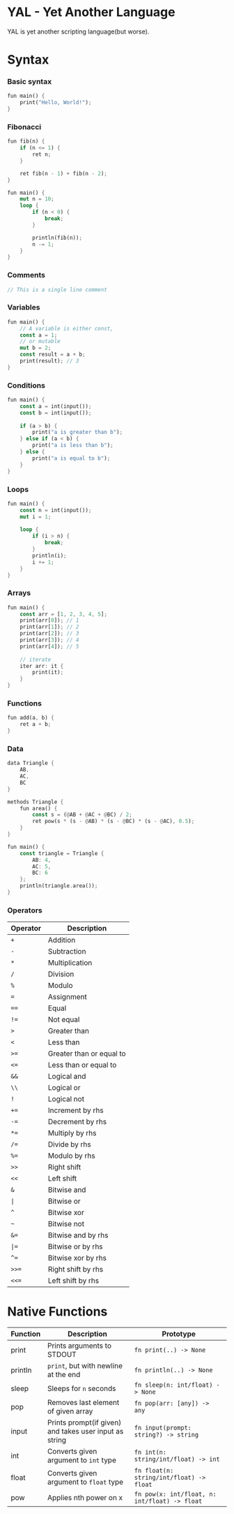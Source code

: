 # YAL - Yet Another Language

YAL is yet another scripting language(but worse).

# Syntax

### Basic syntax
```rust
fun main() {
    print("Hello, World!");
}
```

### Fibonacci
```rust
fun fib(n) {
	if (n <= 1) {
		ret n;
	}

	ret fib(n - 1) + fib(n - 2);
}

fun main() {
	mut n = 10;
	loop {
		if (n < 0) {
			break;
		}

		println(fib(n));
		n -= 1;
	}
}
```

### Comments
```rust
// This is a single line comment
```

### Variables
```rust
fun main() {
    // A variable is either const,
    const a = 1;
    // or mutable
    mut b = 2;
    const result = a + b;
    print(result); // 3
}
```

### Conditions
```rust
fun main() {
    const a = int(input());
    const b = int(input());
    
    if (a > b) {
        print("a is greater than b");
    } else if (a < b) {
        print("a is less than b");
    } else {
        print("a is equal to b");
    }
}
```

### Loops
```rust
fun main() {
    const n = int(input());
    mut i = 1;
    
    loop {
        if (i > n) {
            break;
        }
        println(i);
        i += 1;
    }
}
```

### Arrays
```rust
fun main() {
    const arr = [1, 2, 3, 4, 5];
    print(arr[0]); // 1
    print(arr[1]); // 2
    print(arr[2]); // 3
    print(arr[3]); // 4
    print(arr[4]); // 5
    
    // iterate
    iter arr: it {
        print(it);
    }
}
```

### Functions
```rust
fun add(a, b) {
    ret a + b;
}
```

### Data
```rust
data Triangle {
    AB,
    AC,
    BC
}

methods Triangle {
    fun area() {
        const s = (@AB + @AC + @BC) / 2;
        ret pow(s * (s - @AB) * (s - @BC) * (s - @AC), 0.5);
    }
}

fun main() {
    const triangle = Triangle {
        AB: 4,
        AC: 5,
        BC: 6
    };
    println(triangle.area());
}
```

### Operators

| Operator  | Description                |
|-----------|----------------------------|
| `+`       | Addition                   |
| `-`       | Subtraction                |
| `*`       | Multiplication             |
| `/`       | Division                   |
| `%`       | Modulo                     |
| `=`       | Assignment                 |
| `==`      | Equal                      |
| `!=`      | Not equal                  |
| `>`       | Greater than               |
| `<`       | Less than                  |
| `>=`      | Greater than or equal to   |
| `<=`      | Less than or equal to      |
| `&&`      | Logical and                |
| `\\`      | Logical or                 |
| `!`       | Logical not                |
| `+=`      | Increment by rhs           |
| `-=`      | Decrement by rhs           |
| `*=`      | Multiply by rhs            |
| `/=`      | Divide by rhs              |
| `%=`      | Modulo by rhs              |
| `>>`      | Right shift                |
| `<<`      | Left shift                 |
| `&`       | Bitwise and                |
| `\|`      | Bitwise or                 |
| `^`       | Bitwise xor                |
| `~`       | Bitwise not                |
| `&=`      | Bitwise and by rhs         |
| `\|=`     | Bitwise or by rhs          |
| `^=`      | Bitwise xor by rhs         |
| `>>=`     | Right shift by rhs         |
| `<<=`     | Left shift by rhs          |

# Native Functions

| Function | Description                                            | Prototype                                      |
|----------|--------------------------------------------------------|------------------------------------------------|
| print    | Prints arguments to STDOUT                             | `fn print(..) -> None`                         |
| println  | `print`, but with newline at the end                   | `fn println(..) -> None`                       |
| sleep    | Sleeps for `n`  seconds                                | `fn sleep(n: int/float) -> None`               |
| pop      | Removes last element of given array                    | `fn pop(arr: [any]) -> any`                    |
| input    | Prints prompt(if given) and takes user input as string | `fn input(prompt: string?) -> string`          |
| int      | Converts given argument to `int` type                  | `fn int(n: string/int/float) -> int`           |
| float    | Converts given argument to `float` type                | `fn float(n: string/int/float) -> float`       |
| pow      | Applies nth power on x                                 | `fn pow(x: int/float, n: int/float) -> float`  |

